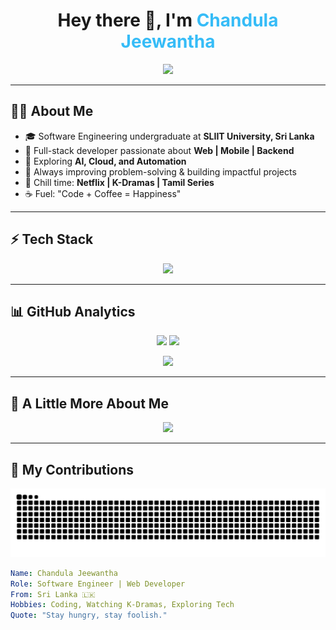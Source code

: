 <!-- Stylish Header -->
<h1 align="center">
  Hey there 👋, I'm <span style="color:#36BCF7;">Chandula Jeewantha</span>
</h1>

<p align="center">
  <img src="https://readme-typing-svg.herokuapp.com?font=Fira+Code&pause=1000&color=36BCF7&center=true&vCenter=true&width=500&lines=Software+Engineer+%7C+Web+Developer;AI+%26+Backend+Enthusiast;SLIIT+Undergraduate;Always+Learning+New+Tech">
</p>

---

## 👨‍💻 About Me  
- 🎓 Software Engineering undergraduate at **SLIIT University, Sri Lanka**  
- 💼 Full-stack developer passionate about **Web | Mobile | Backend**  
- 🌱 Exploring **AI, Cloud, and Automation**  
- 🎯 Always improving problem-solving & building impactful projects  
- 🍿 Chill time: **Netflix | K-Dramas | Tamil Series**  
- ☕ Fuel: "Code + Coffee = Happiness"  

---

## ⚡ Tech Stack  
<p align="center">
  <img src="https://skillicons.dev/icons?i=html,css,tailwind,js,php,java,cpp,kotlin,mongodb,express,react,nodejs,mysql,git,github&perline=7"/>
</p>

---

## 📊 GitHub Analytics  
<p align="center">
  <img src="https://github-readme-stats.vercel.app/api?username=Chandulajeewantha2003&show_icons=true&theme=tokyonight&hide_border=true&count_private=true" height="180">
  <img src="https://github-readme-streak-stats.herokuapp.com/?user=Chandulajeewantha2003&theme=tokyonight&hide_border=true" height="180">
</p>

<p align="center">
  <img src="https://github-readme-stats.vercel.app/api/top-langs/?username=Chandulajeewantha2003&layout=compact&theme=tokyonight&hide_border=true" height="180">
</p>

---

## 🎨 A Little More About Me  
<p align="center">
  <img src="https://media.giphy.com/media/WUlplcMpOCEmTGBtBW/giphy.gif" width="120" />
</p>

---

## 🐍 My Contributions

<div align="center">
  <picture>
    <source media="(prefers-color-scheme: dark)" srcset="https://raw.githubusercontent.com/Chandulajeewantha2003/Chandulajeewantha2003/output/github-contribution-grid-snake-dark.svg" />
    <source media="(prefers-color-scheme: light)" srcset="https://raw.githubusercontent.com/Chandulajeewantha2003/Chandulajeewantha2003/output/github-contribution-grid-snake.svg" />
    <img alt="github-snake" src="https://raw.githubusercontent.com/Chandulajeewantha2003/Chandulajeewantha2003/output/github-contribution-grid-snake.svg" />
  </picture>
</div>


```yaml
Name: Chandula Jeewantha
Role: Software Engineer | Web Developer
From: Sri Lanka 🇱🇰
Hobbies: Coding, Watching K-Dramas, Exploring Tech
Quote: "Stay hungry, stay foolish."
